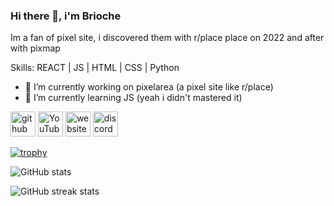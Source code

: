 ### Hi there 👋, i'm Brioche
Im a fan of pixel site, i discovered them with r/place place on 2022 and after with pixmap

Skills: REACT | JS | HTML | CSS | Python

- 🔭 I’m currently working on pixelarea (a pixel site like r/place) 
- 🌱 I’m currently learning JS (yeah i didn't mastered it) 


[<img src='https://cdn.jsdelivr.net/npm/simple-icons@3.0.1/icons/github.svg' alt='github' height='40'>](https://github.com/briocheeeee)  [<img src='https://cdn.jsdelivr.net/npm/simple-icons@3.0.1/icons/youtube.svg' alt='YouTube' height='40'>](https://www.youtube.com/channel/4bit-do)  [<img src='https://cdn.jsdelivr.net/npm/simple-icons@3.0.1/icons/icloud.svg' alt='website' height='40'>](briochee.xyz)  [<img src='https://cdn.jsdelivr.net/npm/simple-icons@3.0.1/icons/discord.svg' alt='discord' height='40'>](https://discord.com/users/1226300939816927273)  

[![trophy](https://github-profile-trophy.vercel.app/?username=briocheeeee)](https://github.com/ryo-ma/github-profile-trophy&theme=onedark)

![GitHub stats](https://github-readme-stats.vercel.app/api?username=briocheeeee&show_icons=true&theme=radical)  

![GitHub streak stats](https://streak-stats.demolab.com/?user=briocheeeee&theme=radical)  

